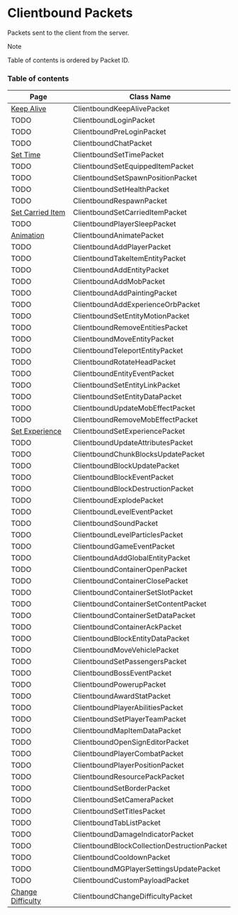 ﻿# Clientbound Packets

Packets sent to the client from the server.

> [!NOTE]
> Table of contents is ordered by Packet ID.
### Table of contents

| Page                                                                           | Class Name                                  |
|--------------------------------------------------------------------------------|---------------------------------------------|
| [Keep Alive](/LCE/Packets/Clientbound/Keep%20Alive.md)                         | ClientboundKeepAlivePacket                  |
| TODO                                                                           | ClientboundLoginPacket                      |
| TODO                                                                           | ClientboundPreLoginPacket                   |
| TODO                                                                           | ClientboundChatPacket                       |
| [Set Time](/LCE/Packets/Clientbound/Set%20Time.md)                             | ClientboundSetTimePacket                    |
| TODO                                                                           | ClientboundSetEquippedItemPacket            |
| TODO                                                                           | ClientboundSetSpawnPositionPacket           |
| TODO                                                                           | ClientboundSetHealthPacket                  |
| TODO                                                                           | ClientboundRespawnPacket                    |
| [Set Carried Item](/LCE/Packets/Clientbound/Set%20Carried%20Item.md)           | ClientboundSetCarriedItemPacket             |
| TODO                                                                           | ClientboundPlayerSleepPacket                |
| [Animation](/LCE/Packets/Clientbound/Animation.md)                             | ClientboundAnimatePacket                    |
| TODO                                                                           | ClientboundAddPlayerPacket                  |
| TODO                                                                           | ClientboundTakeItemEntityPacket             |
| TODO                                                                           | ClientboundAddEntityPacket                  |
| TODO                                                                           | ClientboundAddMobPacket                     |
| TODO                                                                           | ClientboundAddPaintingPacket                |
| TODO                                                                           | ClientboundAddExperienceOrbPacket           |
| TODO                                                                           | ClientboundSetEntityMotionPacket            |
| TODO                                                                           | ClientboundRemoveEntitiesPacket             |
| TODO                                                                           | ClientboundMoveEntityPacket                 |
| TODO                                                                           | ClientboundTeleportEntityPacket             |
| TODO                                                                           | ClientboundRotateHeadPacket                 |
| TODO                                                                           | ClientboundEntityEventPacket                |
| TODO                                                                           | ClientboundSetEntityLinkPacket              |
| TODO                                                                           | ClientboundSetEntityDataPacket              |
| TODO                                                                           | ClientboundUpdateMobEffectPacket            |
| TODO                                                                           | ClientboundRemoveMobEffectPacket            |
| [Set Experience](/LCE/Packets/Clientbound/Set%20Experience.md)                 | ClientboundSetExperiencePacket              |
| TODO                                                                           | ClientboundUpdateAttributesPacket           |
| TODO                                                                           | ClientboundChunkBlocksUpdatePacket          |
| TODO                                                                           | ClientboundBlockUpdatePacket                |
| TODO                                                                           | ClientboundBlockEventPacket                 |
| TODO                                                                           | ClientboundBlockDestructionPacket           |
| TODO                                                                           | ClientboundExplodePacket                    |
| TODO                                                                           | ClientboundLevelEventPacket                 |
| TODO                                                                           | ClientboundSoundPacket                      |
| TODO                                                                           | ClientboundLevelParticlesPacket             |
| TODO                                                                           | ClientboundGameEventPacket                  |
| TODO                                                                           | ClientboundAddGlobalEntityPacket            |
| TODO                                                                           | ClientboundContainerOpenPacket              |
| TODO                                                                           | ClientboundContainerClosePacket             |
| TODO                                                                           | ClientboundContainerSetSlotPacket           |
| TODO                                                                           | ClientboundContainerSetContentPacket        |
| TODO                                                                           | ClientboundContainerSetDataPacket           |
| TODO                                                                           | ClientboundContainerAckPacket               |
| TODO                                                                           | ClientboundBlockEntityDataPacket            |
| TODO                                                                           | ClientboundMoveVehiclePacket                |
| TODO                                                                           | ClientboundSetPassengersPacket              |
| TODO                                                                           | ClientboundBossEventPacket                  |
| TODO                                                                           | ClientboundPowerupPacket                    |
| TODO                                                                           | ClientboundAwardStatPacket                  |
| TODO                                                                           | ClientboundPlayerAbilitiesPacket            |
| TODO                                                                           | ClientboundSetPlayerTeamPacket              |
| TODO                                                                           | ClientboundMapItemDataPacket                |
| TODO                                                                           | ClientboundOpenSignEditorPacket             |
| TODO                                                                           | ClientboundPlayerCombatPacket               |
| TODO                                                                           | ClientboundPlayerPositionPacket             |
| TODO                                                                           | ClientboundResourcePackPacket               |
| TODO                                                                           | ClientboundSetBorderPacket                  |
| TODO                                                                           | ClientboundSetCameraPacket                  |
| TODO                                                                           | ClientboundSetTitlesPacket                  |
| TODO                                                                           | ClientboundTabListPacket                    |
| TODO                                                                           | ClientboundDamageIndicatorPacket            |
| TODO                                                                           | ClientboundBlockCollectionDestructionPacket |
| TODO                                                                           | ClientboundCooldownPacket                   |
| TODO                                                                           | ClientboundMGPlayerSettingsUpdatePacket     |
| TODO                                                                           | ClientboundCustomPayloadPacket              |
| [Change Difficulty](/LCE/Packets/Clientbound/Change%20Difficulty.md)           | ClientboundChangeDifficultyPacket           |
